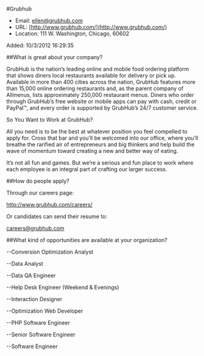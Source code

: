 
#Grubhub

* Email: [ellen@grubhub.com](mailto:ellen@grubhub.com)
* URL: [http://www.grubhub.com/](http://www.grubhub.com/)
* Location: 111 W. Washington, Chicago, 60602

Added: 10/3/2012 16:29:35

##What is great about your company?

GrubHub is the nation’s leading online and mobile food ordering platform that shows diners local restaurants available for delivery or pick up. Available in more than 400 cities across the nation, GrubHub features more than 15,000 online ordering restaurants and, as the parent company of Allmenus, lists approximately 250,000 restaurant menus. Diners who order through GrubHub’s free website or mobile apps can pay with cash, credit or PayPal™, and every order is supported by GrubHub’s 24/7 customer service.



So You Want to Work at GrubHub?

All you need is to be the best at whatever position you feel compelled to apply for. Cross that bar and you’ll be welcomed into our office, where you’ll breathe the rarified air of entrepreneurs and big thinkers and help build the wave of momentum toward creating a new and better way of eating.



It’s not all fun and games. But we’re a serious and fun place to work where each employee is an integral part of crafting our larger success. 

##How do people apply?

Through our careers page: 

http://www.grubhub.com/careers/



Or candidates can send their resume to:

careers@grubhub.com

##What kind of opportunities are available at your organization?

--Conversion Optimization Analyst

--Data Analyst

--Data QA Engineer

--Help Desk Engineer (Weekend & Evenings)

--Interaction Designer

--Optimization Web Developer

--PHP Software Engineer

--Senior Software Engineer

--Software Engineer

		